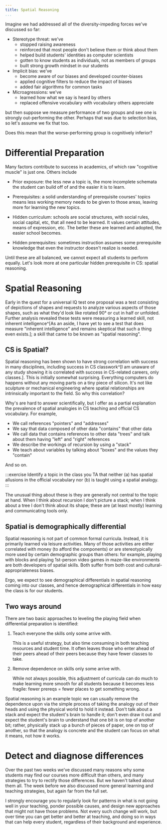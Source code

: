 ```yaml
---
title: Spatial Reasoning
...
```


Imagine we had addressed all of the diversity-impeding forces we've discussed so far:

- Stereotype threat: we've
    - stopped raising awareness
    - reinforced that most people don't believe them or think about them
    - helped build students' identities as computer scientists
    - gotten to know students as individuals, not as members of groups
    - built strong growth mindset in our students
- Implicit bias: we've
    - become aware of our biases and developed counter-biases
    - applied cognitive filters to reduce the impact of biases
    - added fair algorithms for common tasks
- Microagressions: we've
    - learned how what we say is heard by others
    - replaced offensive vocabulary with vocabulary others appreciate

but then suppose we measure performance of two groups and see one is strongly out-performing the other.
Perhaps that was due to selection bias, so let's assume we fix that too.

Does this mean that the worse-performing group is cognitively inferior?

# Differential Preparation

Many factors contribute to success in academics, of which raw "cognitive muscle" is just one.
Others include

- Prior exposure: the less new a topic is, the more incomplete schemata the student can build off of and the easier it is to learn.

- Prerequisites: a solid understanding of prerequisite courses' topics means less working memory needs to be given to those areas, leaving more for learning the new topics.

- Hidden curriculum: schools are social structures, with social rules, social capital, etc, that all need to be learned. It values certain attitudes, means of expression, etc. The better these are learned and adopted, the easier school becomes.

- Hidden prerequisites: sometimes instruction assumes some prerequisite knowledge that even the instructor doesn't realize is needed.

Until these are all balanced, we cannot expect all students to perform equally.
Let's look more at one particular hidden prerequisite in CS: spatial reasoning.

# Spatial Reasoning

Early in the quest for a universal IQ test
one proposal was a test consisting of depictions of shapes
and requests to analyze various aspects of those shapes,
such as what they'd look like rotated 90° or cut in half or unfolded.
Further analysis revealed these tests were measuring a learned skill, not inherent intelligence^[As an aside, I have yet to see a test that does measure "inherent intelligence" and remains skeptical that such a thing even exists.];
a skill that came to be known as "spatial reasoning".

## CS is Spatial?

Spatial reasoning has been shown to have strong correlation with success in many disciplines, including success in CS classwork^[I am unaware of any study showing it is correlated with success in CS-related careers, only classes.].
This is initially somewhat surprising.
Everything computers do happens without any moving parts on a tiny piece of silicon. It's not like sculpture or mechanical engineering where spatial relationships are intrinsically important to the field.
So why this correlation?

Why's are hard to answer scientifically, but I offer as a partial explanation
the prevalence of spatial analogies in CS teaching and official CS vocabulary.
For example,

- We call references "pointers" and "addresses"
- We say that data composed of other data "contains" that other data
- We call data that contains references to other data "trees" and talk about them having "left" and "right" references
- We describe the workings of recursion by using a "stack"
- We teach about variables by talking about "boxes" and the values they "contain"

And so on.

:::exercise
Identify a topic in the class you TA that neither (a) has spatial allusions in the official vocabulary nor (b) is taught using a spatial analogy.
:::

The unusual thing about these is they are generally not central to the topic at hand.
When I think about recursion I don't picture a stack; when I think about a tree I don't think about its shape; these are (at least mostly) learning and communicating tools only.

## Spatial is demographically differential

Spatial reasoning is not part of common formal curricula.
Instead, it is primarily learned via leisure activities.
Many of those activities are either correlated with money (to afford the components) or are stereotypically more used by certain demographic groups than others:
for example, playing with blocks and playing 1st-person video games in maze-like environments are both developers of spatial skills.
Both suffer from both cost and cultural-appropriateness biases.

Ergo, we expect to see demographical differentials in spatial reasoning coming into our classes,
and hence demographical differentials in how easy the class is for our students.

## Two ways around

There are two basic approaches to leveling the playing field when differential preparation is identified:

1. Teach everyone the skills only some arrive with.

    This is a useful strategy, but also time consuming in both teaching resources
    and student time. It often leaves those who enter ahead of their peers ahead of their peers because they have fewer classes to take.

2. Remove dependence on skills only some arrive with.
    
    While not always possible, this adjustment of curricula can do much to make learning more smooth for all students
    because it becomes less fragile: fewer prereqs = fewer places to get something wrong.

Spatial reasoning is an example topic we can usually remove the dependence upon
via the simple process of taking the analogy out of their heads and using the physical world to hold it instead.
Don't talk about a stack and expect the student's brain to handle it;
don't even draw it out and expect the student's brain to understand that one bit is on top of another bit; rather, physically stack up a bunch of pieces of paper, one on top of another, so that the analogy is concrete and the student can focus on what it means, not how it works.

# Detect and diagnose differences

Over the past two weeks we've discussed many reasons why some students may find our courses more difficult than others, and many strategies to try to rectify those differences.
But we haven't talked about them all.
The week before we also discussed more general learning and teaching strategies,
but again far from the full set.

I strongly encourage you to regularly look for patterns in what is not going well in your teaching,
ponder possible causes,
and design new approaches that might not have those problems.
Not every such change will work, but over time you can get better and better at teaching,
and doing so in ways that can help every student, regardless of their background and experience.
